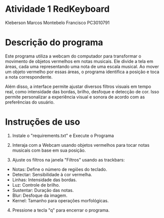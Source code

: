 # Atividade 1 RedKeyboard
Kleberson Marcos Montebelo Francisco PC3010791

# Descrição do programa

Este programa utiliza a webcam do computador para transformar o movimento de objetos vermelhos em notas musicais. Ele divide a tela em áreas, cada uma representando uma nota de uma escala musical. Ao mover um objeto vermelho por essas áreas, o programa identifica a posição e toca a nota correspondente.

Além disso, a interface permite ajustar diversos filtros visuais em tempo real, como intensidade das bordas, brilho, desfoque e detecção de cor. Isso permite personalizar a experiência visual e sonora de acordo com as preferências do usuário.

# Instruções de uso
1. Instale o "requirements.txt" e Execute o Programa
  
2. Interaja com a Webcam usando objetos vermelhos para tocar notas musicais com base em sua posição.

3. Ajuste os filtros na janela "Filtros" usando as trackbars:
   
- Notas: Define o número de regiões do teclado.
- Detectar: Sensibilidade à cor vermelha.
- Linhas: Intensidade das bordas.
- Luz: Controle de brilho.
- Sustentar: Duração das notas.
- Blur: Desfoque da imagem.
- Kernel: Tamanho para operações morfológicas.
4. Pressione a tecla "q" para encerrar o programa.
